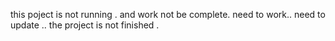 this poject is not running . and work not be complete.
need to work.. need to update
..
the project is not finished .

